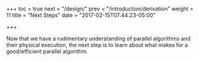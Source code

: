 +++
toc = true
next = "/design/"
prev = "/introduction/derivation"
weight = 11
title = "Next Steps"
date = "2017-02-15T07:44:23-05:00"

+++

Now that we have a rudimentary understanding of parallel algorithms and their physical
execution, the next step is to learn about what makes for a good/efficient parallel algorithm.
